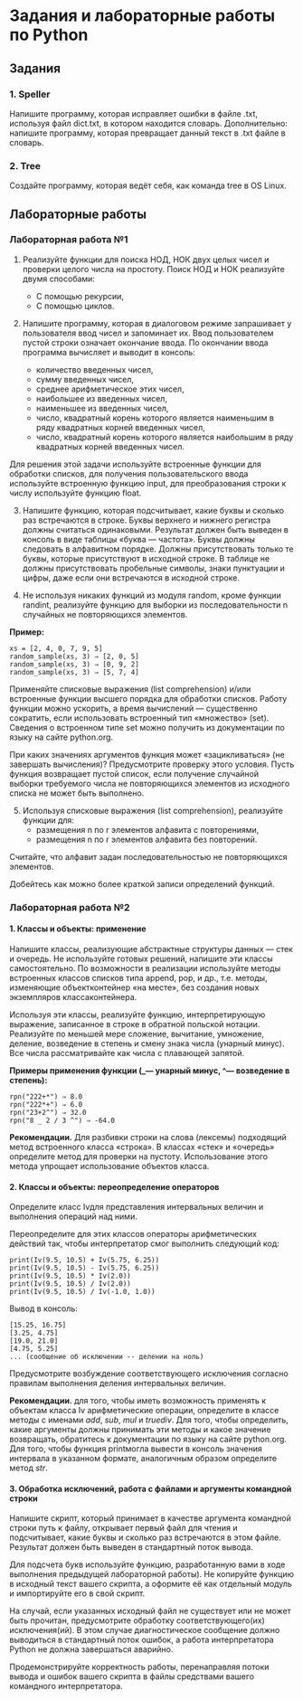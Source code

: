 # Задания и лабораторные работы по Python

## Задания

### 1. Speller

Напишите программу, которая исправляет ошибки в файле .txt, используя файл dict.txt, в котором находится словарь. Дополнительно: напишите программу, которая превращает данный текст в .txt файле в словарь.

### 2. Tree

Создайте программу, которая ведёт себя, как команда tree в OS Linux.

## Лабораторные работы

### Лабораторная работа №1

1. Реализуйте функции для поиска НОД, НОК двух целых чисел и проверки целого числа на простоту. Поиск НОД и НОК реализуйте двумя способами:

    * С помощью рекурсии,
    * С помощью циклов.

2. Напишите программу, которая в диалоговом режиме запрашивает у пользователя ввод чисел и запоминает их. Ввод пользователем пустой строки означает окончание ввода. По окончании ввода программа вычисляет и выводит в консоль:
    * количество введенных чисел,
    * сумму введенных чисел,
    * среднее арифметическое этих чисел,
    * наибольшее из введенных чисел,
    * наименьшее из введенных чисел,
    * число, квадратный корень которого является наименьшим в ряду квадратных корней введенных чисел,
    * число, квадратный корень которого является наибольшим в ряду квадратных корней введенных чисел.
    
Для решения этой задачи используйте встроенные функции для обработки списков, для получения пользовательского ввода используйте встроенную функцию input, для преобразования строки к числу используйте функцию float.

3. Напишите функцию, которая подсчитывает, какие буквы и сколько раз встречаются в строке. Буквы верхнего и нижнего регистра должны считаться одинаковыми. Результат должен быть выведен в консоль в виде таблицы «буква — частота». Буквы должны следовать в алфавитном порядке. Должны присутствовать только те буквы, которые присутствуют в исходной строке. В таблице не должны присутствовать пробельные символы, знаки пунктуации и цифры, даже если они встречаются в исходной строке.

4. Не используя никаких функций из модуля random, кроме функции randint, реализуйте
функцию для выборки из последовательности n случайных не повторяющихся элементов.

**Пример:**

```
xs = [2, 4, 0, 7, 9, 5] 
random_sample(xs, 3) ⇒ [2, 0, 5] 
random_sample(xs, 3) ⇒ [0, 9, 2] 
random_sample(xs, 3) ⇒ [5, 7, 4]
```

Применяйте списковые выражения (list comprehension) и/или встроенные функции высшего порядка для обработки списков. Работу функции можно ускорить, а время вычислений — существенно сократить, если использовать встроенный тип «множество» (set). Сведения о встроенном типе set можно получить из документации по языку на сайте python.org.

При каких значениях аргументов функция может «зацикливаться» (не завершать вычисления)? Предусмотрите проверку этого условия. Пусть функция возвращает пустой список, если получение случайной выборки требуемого числа не повторяющихся элементов из исходного списка не может быть выполнено.

5. Используя списковые выражения (list comprehension), реализуйте функции для: 
    * размещения n по r элементов алфавита с повторениями,
    * размещения n по r элементов алфавита без повторений.
    
Считайте, что алфавит задан последовательностью не повторяющихся элементов.

Добейтесь как можно более краткой записи определений функций.

### Лабораторная работа №2

#### 1. Классы и объекты: применение

Напишите классы, реализующие абстрактные структуры данных — стек и очередь. Не используйте готовых решений, напишите эти классы самостоятельно. По возможности в реализации используйте методы встроенных классов списков типа append, pop, и др., т.е. методы, изменяющие объект­контейнер «на месте», без создания новых экземпляров класса­контейнера.

Используя эти классы, реализуйте функцию, интерпретирующую выражение, записанное в строке в обратной польской нотации. Реализуйте по меньшей мере сложение, вычитание, умножение, деление, возведение в степень и смену знака числа (унарный минус). Все числа рассматривайте как числа с плавающей запятой.

**Примеры применения функции (_— унарный минус, ^— возведение в степень):**

```
rpn("222+*") ⇒ 8.0 
rpn("222*+") ⇒ 6.0 
rpn("23+2^") ⇒ 32.0 
rpn("8 _ 2 / 3 ^") ⇒ -64.0
```

**Рекомендации.** Для разбивки строки на слова (лексемы) подходящий метод встроенного класса «строка». В классах «стек» и «очередь» определите метод для проверки на пустоту. Использование этого метода упрощает использование объектов класса.

#### 2. Классы и объекты: переопределение операторов

Определите класс Ivдля представления интервальных величин и выполнения
операций над ними.

Переопределите для этих классов операторы арифметических действий так, чтобы
интерпретатор смог выполнить следующий код:

```
print(Iv(9.5, 10.5) + Iv(5.75, 6.25)) 
print(Iv(9.5, 10.5) - Iv(5.75, 6.25)) 
print(Iv(9.5, 10.5) * Iv(2.0)) 
print(Iv(9.5, 10.5) / Iv(2.0)) 
print(Iv(9.5, 10.5) / Iv(-1.0, 1.0))
```

Вывод в консоль:

```
[15.25, 16.75]
[3.25, 4.75]
[19.0, 21.0]
[4.75, 5.25]
... (сообщение об исключении -- делении на ноль)
```

Предусмотрите возбуждение соответствующего исключения согласно правилам выполнения деления интервальных величин.

**Рекомендации.** для того, чтобы иметь возможность применять к объектам класса Iv арифметические операции, определите в классе методы с именами _add_, _sub_, _mul_ и _truediv_. Для того, чтобы определить, какие аргументы должны принимать эти методы и какое значение возвращать, обратитесь к документации по языку на сайте python.org. Для того, чтобы функция printмогла вывести в консоль значения интервала в указанном формате, аналогичным образом определите метод _str_.

#### 3. Обработка исключений, работа с файлами и аргументы командной строки
Напишите скрипт, который принимает в качестве аргумента командной строки путь к файлу, открывает первый файл для чтения и подсчитывает, какие буквы и сколько раз встречаются в этом файле. Результат должен быть выведен в стандартный поток вывода.

Для подсчета букв используйте функцию, разработанную вами в ходе выполнения предыдущей лабораторной работы). Не копируйте функцию в исходный текст вашего скрипта, а оформите её как отдельный модуль и импортируйте его в свой скрипт.

На случай, если указанных исходный файл не существует или не может быть прочитан, предусмотрите обработку соответствующего(их) исключения(ий). В этом случае диагностическое сообщение должно выводиться в стандартный поток ошибок, а работа интерпретатора Python не должна завершаться аварийно.

Продемонстрируйте корректность работы, перенаправляя потоки вывода и ошибок вашего скрипта в файлы средствами вашего командного интерпретатора.

